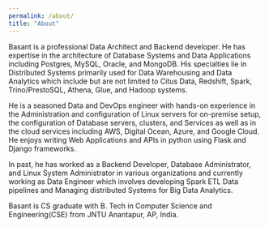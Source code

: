 ```yaml
---
permalink: /about/
title: "About"
---
```


Basant is a professional Data Architect and Backend developer. He has expertise in the architecture of Database Systems and Data Applications including Postgres, MySQL, Oracle, and MongoDB. His specialties lie in Distributed Systems primarily used for Data Warehousing and Data Analytics which include but are not limited to Citus Data, Redshift, Spark, Trino/PrestoSQL, Athena, Glue, and Hadoop systems.

He is a seasoned Data and  DevOps engineer with hands-on experience in the Administration and configuration of Linux servers for on-premise setup, the configuration of Database servers, clusters, and Services as well as in the cloud services including AWS, Digital Ocean, Azure, and Google Cloud. He enjoys writing Web Applications and APIs in python using Flask and Django frameworks.

In past, he has worked as a Backend Developer, Database Administrator, and Linux System Administrator in various organizations and currently working as Data Engineer which involves developing Spark ETL Data pipelines and Managing distributed Systems for Big Data Analytics.

Basant is CS graduate with B. Tech in  Computer Science and Engineering(CSE) from JNTU Anantapur, AP, India. 
